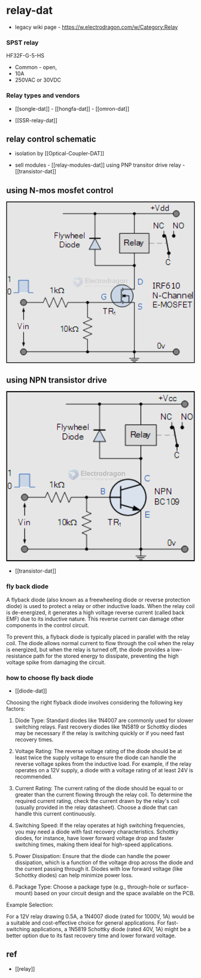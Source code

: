 
# relay-dat 

- legacy wiki page - https://w.electrodragon.com/w/Category:Relay

### SPST relay 

HF32F-G-5-HS
- Common - open,
- 10A
- 250VAC or 30VDC



### Relay types and vendors 


- [[songle-dat]] - [[hongfa-dat]] - [[omron-dat]]

- [[SSR-relay-dat]]




## relay control schematic 

- isolation by [[Optical-Coupler-DAT]]

- sell modules - [[relay-modules-dat]] using PNP transitor drive relay - [[transistor-dat]]



## using N-mos mosfet control 

![](2024-09-18-17-41-35.png)




## using NPN transistor drive 

![](2024-10-01-19-16-11.png)

- [[transistor-dat]]











### fly back diode 

A flyback diode (also known as a freewheeling diode or reverse protection diode) is used to protect a relay or other inductive loads. When the relay coil is de-energized, it generates a high voltage reverse current (called back EMF) due to its inductive nature. This reverse current can damage other components in the control circuit.

To prevent this, a flyback diode is typically placed in parallel with the relay coil. The diode allows normal current to flow through the coil when the relay is energized, but when the relay is turned off, the diode provides a low-resistance path for the stored energy to dissipate, preventing the high voltage spike from damaging the circuit.

### how to choose fly back diode 

- [[diode-dat]]

Choosing the right flyback diode involves considering the following key factors:

1. Diode Type:
Standard diodes like 1N4007 are commonly used for slower switching relays.
Fast recovery diodes like 1N5819 or Schottky diodes may be necessary if the relay is switching quickly or if you need fast recovery times.

2. Voltage Rating:
The reverse voltage rating of the diode should be at least twice the supply voltage to ensure the diode can handle the reverse voltage spikes from the inductive load. For example, if the relay operates on a 12V supply, a diode with a voltage rating of at least 24V is recommended.

3. Current Rating:
The current rating of the diode should be equal to or greater than the current flowing through the relay coil. To determine the required current rating, check the current drawn by the relay's coil (usually provided in the relay datasheet). Choose a diode that can handle this current continuously.

4. Switching Speed:
If the relay operates at high switching frequencies, you may need a diode with fast recovery characteristics. Schottky diodes, for instance, have lower forward voltage drop and faster switching times, making them ideal for high-speed applications.

5. Power Dissipation:
Ensure that the diode can handle the power dissipation, which is a function of the voltage drop across the diode and the current passing through it. Diodes with low forward voltage (like Schottky diodes) can help minimize power loss.

6. Package Type:
Choose a package type (e.g., through-hole or surface-mount) based on your circuit design and the space available on the PCB.

Example Selection:

For a 12V relay drawing 0.5A, a 1N4007 diode (rated for 1000V, 1A) would be a suitable and cost-effective choice for general applications.
For fast-switching applications, a 1N5819 Schottky diode (rated 40V, 1A) might be a better option due to its fast recovery time and lower forward voltage.




## ref 

- [[relay]]